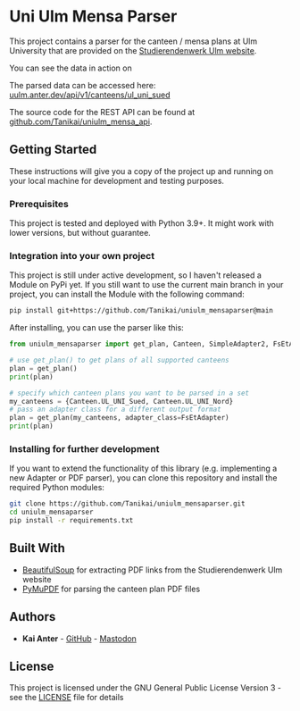 # Uni Ulm Mensa Parser

This project contains a parser for the canteen / mensa plans at
Ulm University that are provided on the
[Studierendenwerk Ulm website](https://studierendenwerk-ulm.de/essen-trinken/speiseplaene/).

You can see the data in action on [](https://mensaplan2.anter.dev/)

The parsed data can be accessed here:
[uulm.anter.dev/api/v1/canteens/ul_uni_sued](https://uulm.anter.dev/api/v1/canteens/ul_uni_sued)

The source code for the REST API can be found at [github.com/Tanikai/uniulm_mensa_api](https://github.com/Tanikai/uniulm_mensa_api).

## Getting Started

These instructions will give you a copy of the project up and running on
your local machine for development and testing purposes.

### Prerequisites

This project is tested and deployed with Python 3.9+. It might work with lower
versions, but without guarantee.

### Integration into your own project

This project is still under active development, so I haven't released a Module
on PyPi yet. If you still want to use the current main branch in your project,
you can install the Module with the following command:

```sh
pip install git+https://github.com/Tanikai/uniulm_mensaparser@main
```

After installing, you can use the parser like this:
```Python
from uniulm_mensaparser import get_plan, Canteen, SimpleAdapter2, FsEtAdapter

# use get_plan() to get plans of all supported canteens
plan = get_plan()
print(plan)

# specify which canteen plans you want to be parsed in a set
my_canteens = {Canteen.UL_UNI_Sued, Canteen.UL_UNI_Nord}
# pass an adapter class for a different output format
plan = get_plan(my_canteens, adapter_class=FsEtAdapter)
print(plan)
```

### Installing for further development

If you want to extend the functionality of this library (e.g. implementing a new
Adapter or PDF parser), you can clone this repository and install the required
Python modules:

```sh
git clone https://github.com/Tanikai/uniulm_mensaparser.git
cd uniulm_mensaparser
pip install -r requirements.txt
```

## Built With

- [BeautifulSoup](https://www.crummy.com/software/BeautifulSoup/) for 
  extracting PDF links from the Studierendenwerk Ulm website
- [PyMuPDF](https://github.com/pymupdf/PyMuPDF) for parsing the canteen plan
  PDF files

## Authors

- **Kai Anter** - [GitHub](https://github.com/Tanikai) - [Mastodon](https://hachyderm.io/@Tanikai)

## License

This project is licensed under the GNU General Public License Version 3 - see
the [LICENSE](LICENSE) file for details
